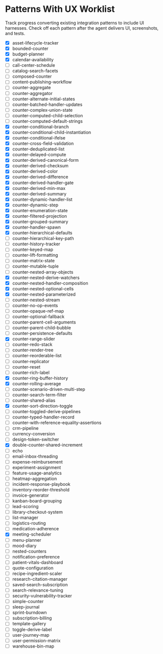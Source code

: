 # Patterns With UX Worklist

Track progress converting existing integration patterns to include UI harnesses.
Check off each pattern after the agent delivers UI, screenshots, and tests.

- [x] asset-lifecycle-tracker
- [x] bounded-counter
- [x] budget-planner
- [x] calendar-availability
- [ ] call-center-schedule
- [ ] catalog-search-facets
- [ ] composed-counter
- [ ] content-publishing-workflow
- [ ] counter-aggregate
- [ ] counter-aggregator
- [ ] counter-alternate-initial-states
- [ ] counter-batched-handler-updates
- [ ] counter-complex-union-state
- [ ] counter-computed-child-selection
- [ ] counter-computed-default-strings
- [x] counter-conditional-branch
- [x] counter-conditional-child-instantiation
- [x] counter-conditional-ifelse
- [x] counter-cross-field-validation
- [x] counter-deduplicated-list
- [x] counter-delayed-compute
- [x] counter-derived-canonical-form
- [x] counter-derived-checksum
- [x] counter-derived-color
- [x] counter-derived-difference
- [x] counter-derived-handler-gate
- [x] counter-derived-min-max
- [x] counter-derived-summary
- [x] counter-dynamic-handler-list
- [x] counter-dynamic-step
- [x] counter-enumeration-state
- [x] counter-filtered-projection
- [x] counter-grouped-summary
- [x] counter-handler-spawn
- [x] counter-hierarchical-defaults
- [ ] counter-hierarchical-key-path
- [ ] counter-history-tracker
- [ ] counter-keyed-map
- [ ] counter-lift-formatting
- [ ] counter-matrix-state
- [ ] counter-mutable-tuple
- [ ] counter-nested-array-objects
- [x] counter-nested-derive-watchers
- [x] counter-nested-handler-composition
- [x] counter-nested-optional-cells
- [x] counter-nested-parameterized
- [ ] counter-nested-stream
- [ ] counter-no-op-events
- [ ] counter-opaque-ref-map
- [ ] counter-optional-fallback
- [ ] counter-parent-cell-arguments
- [ ] counter-parent-child-bubble
- [ ] counter-persistence-defaults
- [x] counter-range-slider
- [ ] counter-redo-stack
- [ ] counter-render-tree
- [ ] counter-reorderable-list
- [ ] counter-replicator
- [ ] counter-reset
- [ ] counter-rich-label
- [x] counter-ring-buffer-history
- [x] counter-rolling-average
- [ ] counter-scenario-driven-multi-step
- [ ] counter-search-term-filter
- [ ] counter-shared-alias
- [x] counter-sort-direction-toggle
- [ ] counter-toggled-derive-pipelines
- [ ] counter-typed-handler-record
- [ ] counter-with-reference-equality-assertions
- [ ] crm-pipeline
- [ ] currency-conversion
- [ ] design-token-switcher
- [x] double-counter-shared-increment
- [ ] echo
- [ ] email-inbox-threading
- [ ] expense-reimbursement
- [ ] experiment-assignment
- [ ] feature-usage-analytics
- [ ] heatmap-aggregation
- [ ] incident-response-playbook
- [ ] inventory-reorder-threshold
- [ ] invoice-generator
- [ ] kanban-board-grouping
- [ ] lead-scoring
- [ ] library-checkout-system
- [ ] list-manager
- [ ] logistics-routing
- [ ] medication-adherence
- [x] meeting-scheduler
- [ ] menu-planner
- [ ] mood-diary
- [ ] nested-counters
- [ ] notification-preference
- [ ] patient-vitals-dashboard
- [ ] quote-configuration
- [ ] recipe-ingredient-scaler
- [ ] research-citation-manager
- [ ] saved-search-subscription
- [ ] search-relevance-tuning
- [ ] security-vulnerability-tracker
- [ ] simple-counter
- [ ] sleep-journal
- [ ] sprint-burndown
- [ ] subscription-billing
- [ ] template-gallery
- [ ] toggle-derive-label
- [ ] user-journey-map
- [ ] user-permission-matrix
- [ ] warehouse-bin-map
